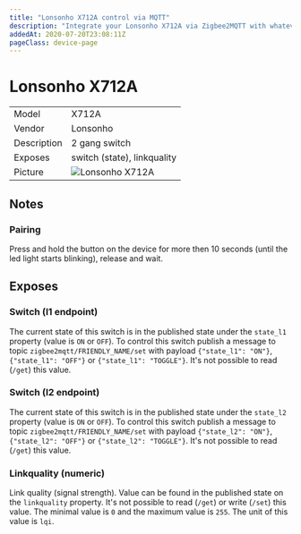 ```yaml
---
title: "Lonsonho X712A control via MQTT"
description: "Integrate your Lonsonho X712A via Zigbee2MQTT with whatever smart home infrastructure you are using without the vendor's bridge or gateway."
addedAt: 2020-07-20T23:08:11Z
pageClass: device-page
---
```


<!-- !!!! -->
<!-- ATTENTION: This file is auto-generated through docgen! -->
<!-- You can only edit the "Notes"-Section between the two comment lines "Notes BEGIN" and "Notes END". -->
<!-- Do not use h1 or h2 heading within "## Notes"-Section. -->
<!-- !!!! -->

# Lonsonho X712A

|     |     |
|-----|-----|
| Model | X712A  |
| Vendor  | Lonsonho  |
| Description | 2 gang switch |
| Exposes | switch (state), linkquality |
| Picture | ![Lonsonho X712A](https://www.zigbee2mqtt.io/images/devices/X712A.jpg) |


<!-- Notes BEGIN: You can edit here. Add "## Notes" headline if not already present. -->
## Notes


### Pairing
Press and hold the button on the device for more then 10 seconds (until the led light starts blinking), release and wait.
<!-- Notes END: Do not edit below this line -->



## Exposes

### Switch (l1 endpoint)
The current state of this switch is in the published state under the `state_l1` property (value is `ON` or `OFF`).
To control this switch publish a message to topic `zigbee2mqtt/FRIENDLY_NAME/set` with payload `{"state_l1": "ON"}`, `{"state_l1": "OFF"}` or `{"state_l1": "TOGGLE"}`.
It's not possible to read (`/get`) this value.

### Switch (l2 endpoint)
The current state of this switch is in the published state under the `state_l2` property (value is `ON` or `OFF`).
To control this switch publish a message to topic `zigbee2mqtt/FRIENDLY_NAME/set` with payload `{"state_l2": "ON"}`, `{"state_l2": "OFF"}` or `{"state_l2": "TOGGLE"}`.
It's not possible to read (`/get`) this value.

### Linkquality (numeric)
Link quality (signal strength).
Value can be found in the published state on the `linkquality` property.
It's not possible to read (`/get`) or write (`/set`) this value.
The minimal value is `0` and the maximum value is `255`.
The unit of this value is `lqi`.

